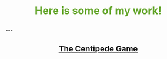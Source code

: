 <h1><p align="middle"><font color="#63a52a">Here is some of my work!</font></p></h1>
---


<h2><p align="middle"><a href="https://github.com/ClarkRabe/Centipede-Game">The Centipede Game</a></p></h2>
